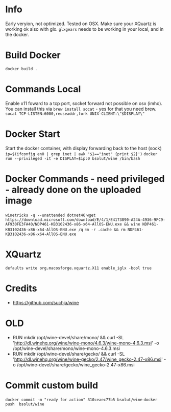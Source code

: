 # Info
Early veryion, not optimized. Tested on OSX.
Make sure your XQuartz is working ok also with glx.
`glxgears` needs to be working in your local, and in the docker. 

# Build Docker
`docker build .`

# Commands Local
Enable x11 foward to a tcp port, socket forward not possible on osx (imho).
You can install this via `brew install socat` - yes for that you need brew.
`socat TCP-LISTEN:6000,reuseaddr,fork UNIX-CLIENT:\"$DISPLAY\"`

# Docker Start
Start the docker container, with display forwarding back to the host (sock)
`ip=$(ifconfig en0 | grep inet | awk '$1=="inet" {print $2}')`
`docker run --privileged -it -e DISPLAY=$ip:0 bsolut/wine /bin/bash `

# Docker Commands - need privileged - already done on the uploaded image
`winetricks -q --unattended dotnet46`
`wget https://download.microsoft.com/download/E/4/1/E4173890-A24A-4936-9FC9-AF930FE3FA40/NDP461-KB3102436-x86-x64-AllOS-ENU.exe && wine NDP461-KB3102436-x86-x64-AllOS-ENU.exe /q`
`rm -r .cache && rm NDP461-KB3102436-x86-x64-AllOS-ENU.exe`

# XQuartz
`defaults write org.macosforge.xquartz.X11 enable_iglx -bool true`

# Credits
- https://github.com/suchja/wine

# OLD
- RUN mkdir /opt/wine-devel/share/mono/ && curl -SL 'http://dl.winehq.org/wine/wine-mono/4.6.3/wine-mono-4.6.3.msi' -o /opt/wine-devel/share/mono/wine-mono-4.6.3.msi
- RUN mkdir /opt/wine-devel/share/gecko/ && curl -SL 'http://dl.winehq.org/wine/wine-gecko/2.47/wine_gecko-2.47-x86.msi' -o /opt/wine-devel/share/gecko/wine_gecko-2.47-x86.msi

# Commit custom build
`docker commit -m "ready for action" 310ceaec77b5 bsolut/wine`
`docker push  bsolut/wine`

